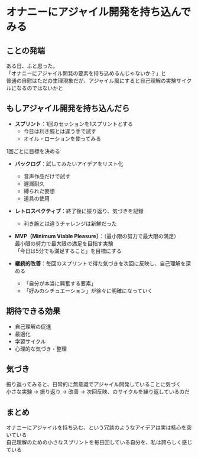 # オナニーにアジャイル開発を持ち込んでみる

## ことの発端
ある日、ふと思った。  
「オナニーにアジャイル開発の要素を持ち込めるんじゃないか？」と  
普通の自慰はただの生理現象だが、アジャイル風にすると自己理解の実験サイクルになるのではないかと

## もしアジャイル開発を持ち込んだら
- **スプリント**：1回のセッションを1スプリントとする  
    - 今日は利き腕とは違う手で試す
    - オイル・ローションを使ってみる

1回ごとに目標を決める  

- **バックログ**：試してみたいアイデアをリスト化  
    - 音声作品だけで試す
    - 遅漏耐久
    - 縛られた妄想  
    - 道具の使用

- **レトロスペクティブ**：終了後に振り返り、気づきを記録  
    - 利き腕とは違うチャレンジは新鮮だった  

- **MVP（Minimum Viable Pleasure）**：（最小限の努力で最大限の満足）  
  最小限の努力で最大限の満足を目指す実験  
  「今日は5分でも満足すること」を目標にする  

- **継続的改善**：毎回のスプリントで得た気づきを次回に反映し、自己理解を深める  
    - 「自分が本当に興奮する要素」
    - 「好みのシチュエーション」が徐々に明確になっていく  

## 期待できる効果
- 自己理解の促進  
- 最適化  
- 学習サイクル  
- 心理的な気づき・整理

## 気づき
振り返ってみると、日常的に無意識でアジャイル開発していることに気づく  
小さな実験 → 振り返り → 改善 → 次回反映、のサイクルを繰り返しているのだ

## まとめ
オナニーにアジャイルを持ち込む、という冗談のようなアイデアは実は核心を突いている  
自己理解のための小さなスプリントを毎日回している自分を、私は誇らしく感じている